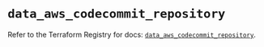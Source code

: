 # `data_aws_codecommit_repository`

Refer to the Terraform Registry for docs: [`data_aws_codecommit_repository`](https://registry.terraform.io/providers/hashicorp/aws/6.6.0/docs/data-sources/codecommit_repository).

